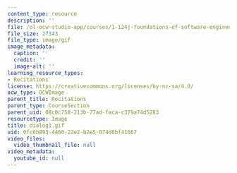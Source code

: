```yaml
---
content_type: resource
description: ''
file: /ol-ocw-studio-app/courses/1-124j-foundations-of-software-engineering-fall-2000/0fc6b893446022e2b2e5074d0bf41667_dialog1.gif
file_size: 27343
file_type: image/gif
image_metadata:
  caption: ''
  credit: ''
  image-alt: ''
learning_resource_types:
- Recitations
license: https://creativecommons.org/licenses/by-nc-sa/4.0/
ocw_type: OCWImage
parent_title: Recitations
parent_type: CourseSection
parent_uid: 08c0c758-213b-77ad-faca-c379a74d5283
resourcetype: Image
title: dialog1.gif
uid: 0fc6b893-4460-22e2-b2e5-074d0bf41667
video_files:
  video_thumbnail_file: null
video_metadata:
  youtube_id: null
---
```

